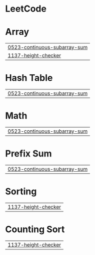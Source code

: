 # LeetCode


# Array
|  |
| ------- |
| [0523-continuous-subarray-sum](https://github.com/EN2U/LeetCode/tree/master/0523-continuous-subarray-sum) |
| [1137-height-checker](https://github.com/EN2U/LeetCode/tree/master/1137-height-checker) |
# Hash Table
|  |
| ------- |
| [0523-continuous-subarray-sum](https://github.com/EN2U/LeetCode/tree/master/0523-continuous-subarray-sum) |
# Math
|  |
| ------- |
| [0523-continuous-subarray-sum](https://github.com/EN2U/LeetCode/tree/master/0523-continuous-subarray-sum) |
# Prefix Sum
|  |
| ------- |
| [0523-continuous-subarray-sum](https://github.com/EN2U/LeetCode/tree/master/0523-continuous-subarray-sum) |
# Sorting
|  |
| ------- |
| [1137-height-checker](https://github.com/EN2U/LeetCode/tree/master/1137-height-checker) |
# Counting Sort
|  |
| ------- |
| [1137-height-checker](https://github.com/EN2U/LeetCode/tree/master/1137-height-checker) |